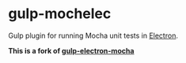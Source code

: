 # gulp-mochelec

Gulp plugin for running Mocha unit tests in [Electron](http://electron.atom.io).

**This is a fork of [gulp-electron-mocha](https://github.com/nodaguti/gulp-electron-mocha)**
